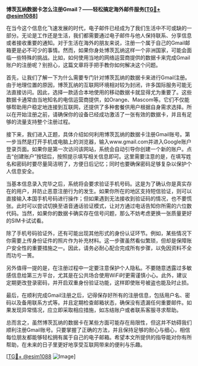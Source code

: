 **博茨瓦纳数据卡怎么注册Gmail？——轻松搞定海外邮件服务[[TG💪+ @esim1088](https://t.me/s/esim1088)]**

在当今这个信息化飞速发展的时代，电子邮件已经成为了我们生活中不可或缺的一部分。无论是工作还是生活，我们都需要通过电子邮件与他人保持联系、分享信息或者接收重要的通知。对于生活在海外的朋友来说，注册一个属于自己的Gmail邮箱更是必不可少的事情。然而，如果你身处博茨瓦纳这样一个非洲国家，可能会面临一些特殊的挑战。比如，如何使用当地的网络运营商提供的数据卡来完成Gmail账户的注册呢？别担心，这篇文章将手把手教你如何解决这个问题。

首先，让我们了解一下为什么需要专门针对博茨瓦纳的数据卡来进行Gmail注册。由于地理位置的原因，博茨瓦纳的互联网环境相对较为封闭，许多国际服务可能无法直接访问。因此，选择一款适合本地使用的移动数据卡就显得尤为重要了。这些数据卡通常由当地知名的电信运营商提供，如Orange、Mascom等。它们不仅能够帮助用户稳定地连接到互联网，还提供了多种套餐供用户根据自身需求选择。所以在开始注册之前，请确保你的设备已经成功激活了一张有效的数据卡，并且有足够的流量支持整个注册过程。

接下来，我们进入正题，具体介绍如何利用博茨瓦纳的数据卡注册Gmail账号。第一步当然是打开手机或电脑上的浏览器，输入www.gmail.com并进入Google账户登录页面。如果你是第一次访问该网站，系统会自动引导你创建一个新的账户。点击“创建账户”按钮后，按照提示填写相关信息即可。这里需要注意的是，在填写姓名和密码时要尽量简洁明了，方便日后记忆；同时也要确保密码足够复杂以保护个人信息安全。

当基本信息录入完毕之后，系统将会要求验证手机号码。这是为了确认你是真实存在的用户，并防止恶意注册行为的发生。如果你所在的地区支持短信验证，则可以直接输入本国手机号码进行操作；但如果遇到无法接收到验证码的情况，也不要慌张。此时可以尝试切换至语音通话验证模式，让对方通过电话告知你所需的六位数代码。当然，如果你的数据卡确实存在信号问题，那么不妨考虑更换一张质量更好的SIM卡试试看。

除了手机号码验证外，还有可能出现其他形式的身份认证环节。例如，某些情况下你需要上传身份证件的照片作为补充材料。这一步骤虽然看似繁琐，但却是保障账户安全性的重要措施之一。因此，请务必耐心配合完成所有步骤，以免因资料不全而功亏一篑。

另外值得一提的是，在注册过程中一定要注意保护个人隐私。不要随意透露过多敏感信息给第三方平台，尤其是在公共场合使用WiFi时更需谨慎小心。此外，建议定期更改登录密码，并开启双重身份验证功能，这样即使账号被盗也能及时止损。

最后，在顺利完成Gmail注册之后，记得保存好所有的注册信息，包括用户名、密码以及备用联系方式等。并且定期检查邮箱状态，确保没有遗漏任何重要邮件。如果发现异常情况，应立即采取相应措施，如冻结账户或者联系客服寻求帮助。

总而言之，虽然博茨瓦纳的数据卡在某些方面可能存在局限性，但这并不妨碍我们顺利注册Gmail账号。只要掌握了正确的方法，并且保持足够的耐心与细心，相信每位朋友都能够轻松拥有属于自己的电子邮箱。希望本文所提供的指导能对你有所帮助，在未来的日子里更好地享受互联网带来的便利与乐趣。

[[TG💪+ @esim1088](https://t.me/s/esim1088) ![Image](https://i.postimg.cc/4NQfJmqS/Snipaste-2025-05-13-00-14-12.png)]